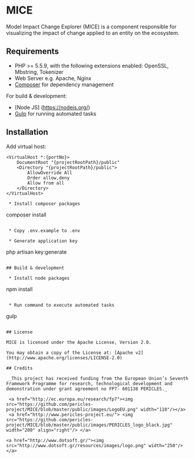 # MICE

Model Impact Change Explorer (MICE) is a component responsible for visualizing the impact of change applied to an entity on the ecosystem.

## Requirements

* PHP >= 5.5.9, with the following extensions enabled: OpenSSL, Mbstring, Tokenizer
* Web Server e.g. Apache, Nginx
* [Composer](https://getcomposer.org/) for dependency management

For build & development:
* [Node JS] (https://nodejs.org/)
* [Gulp](http://gulpjs.com/) for running automated tasks

## Installation

Add virtual host:

```
<VirtualHost *:{portNo}>
    DocumentRoot "{projectRootPath}/public"
    <Directory "{projectRootPath}/public">
        AllowOverride All
        Order allow,deny
        Allow from all
    </Directory>
</VirtualHost>

 * Install composer packages

```
composer install
```

 * Copy .env.example to .env

 * Generate application key

```
php artisan key:generate
```

## Build & development

 * Install node packages
```
npm install
```

 * Run command to execute automated tasks

```
gulp
```

## License

MICE is licensed under the Apache License, Version 2.0.

You may obtain a copy of the License at: [Apache v2](http://www.apache.org/licenses/LICENSE-2.0)

## Credits

 _This project has received funding from the European Union’s Seventh Framework Programme for research, technological development and demonstration under grant agreement no FP7- 601138 PERICLES._   

 <a href="http://ec.europa.eu/research/fp7"><img src="https://github.com/pericles-project/MICE/blob/master/public/images/LogoEU.png" width="110"/></a>
 <a href="http://www.pericles-project.eu/"> <img src="https://github.com/pericles-project/MICE/blob/master/public/images/PERICLES_logo_black.jpg" width="200" align="right"/> </a>

<a href="http://www.dotsoft.gr/"><img src="http://www.dotsoft.gr/resources/images/logo.png" width="250"/></a>
